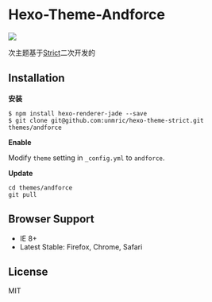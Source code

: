 # Hexo-Theme-Andforce

![](http://7xn2f9.com1.z0.glb.clouddn.com/theme_screenshot.png)

次主题基于[Strict](https://github.com/17/hexo-theme-strict)二次开发的

## Installation

**安装**
```
$ npm install hexo-renderer-jade --save
$ git clone git@github.com:unmric/hexo-theme-strict.git themes/andforce
```

**Enable**

Modify `theme` setting in `_config.yml` to `andforce`.

**Update**
```
cd themes/andforce
git pull
```

## Browser Support
- IE 8+
- Latest Stable: Firefox, Chrome, Safari

## License
MIT
